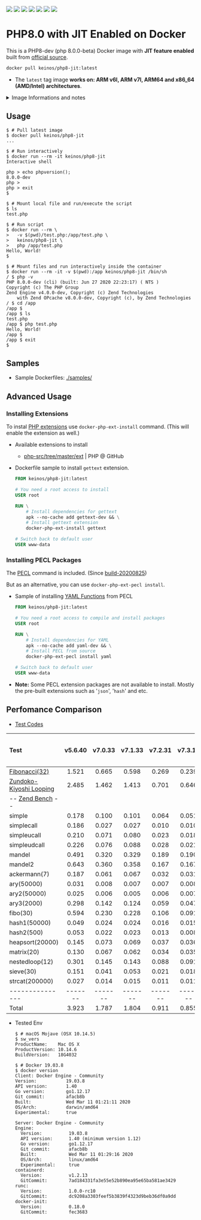 [![](https://travis-ci.org/KEINOS/Dockerfile_of_PHP8-JIT.svg?branch=php8-jit)](https://travis-ci.org/KEINOS/Dockerfile_of_PHP8-JIT "Test Build on TravisCI")
[![](https://img.shields.io/docker/v/keinos/php8-jit)](https://hub.docker.com/r/keinos/php8-jit/tags "Latest build")
[![](https://img.shields.io/docker/image-size/keinos/php8-jit?sort=semver)](https://cloud.docker.com/repository/docker/keinos/php8-jit "Docker Image Size (latest semver)")
[![](https://img.shields.io/docker/pulls/keinos/php8-jit)](https://hub.docker.com/r/keinos/php8-jit "Docker Pulls from Docker Hub")
[![](https://img.shields.io/github/issues/KEINOS/Dockerfile_of_PHP8-JIT)](https://github.com/KEINOS/Dockerfile_of_PHP8-JIT/issues "GitHub issues")
[![](https://img.shields.io/badge/GitHub-Dockerfile-blue?logo=github)](https://github.com/KEINOS/Dockerfile_of_PHP8-JIT "View the Dockerfile in GitHub")
[![](https://img.shields.io/badge/dockerhub-Image-blue?logo=docker)](https://hub.docker.com/r/keinos/php8-jit "View image info on DockerHub")

# PHP8.0 with JIT Enabled on Docker

This is a PHP8-dev (php 8.0.0-beta) Docker image with **JIT feature enabled** built from [official source](https://github.com/php/php-src).

```bash
docker pull keinos/php8-jit:latest
```

- The `latest` tag image **works on: ARM v6l, ARM v7l, ARM64 and x86_64 (AMD/Intel) architectures**.

<details><summary>Image Informations and notes</summary><div><br>

- Built from the latest `master` branch from [PHP-src](https://github.com/php/php-src) @ GitHub.
  - Date built: See the version badge above.
- Tags available
  - `latest`: (Works on ARM v6l, ARM v7l, ARM64, x86_64 (AMD/Intel) architectures)
  - For the other available tags to pull, [see](https://cloud.docker.com/repository/docker/keinos/php8-jit/tags).

- This image is based on:
  - Document: [How to run PHP 8 with JIT support using Docker](https://arkadiuszkondas.com/how-to-run-php-8-with-jit-support-using-docker/) @ arkadiuszkondas.com

- Image Info
  - Build Frequency: Mostly every update of Alpine Docker image or PHP releases.
  - Base Image: Alpine Linux from [keinos/alpine:latest](https://hub.docker.com/repository/docker/keinos/alpine)
  - Image Repo: https://hub.docker.com/r/keinos/php8-jit @ Docker Hub
  - Source Repo: https://github.com/KEINOS/Dockerfile-of-PHP8-JIT @ GitHub

- Path Info
  - Configuration File (php.ini) Path: `usr/local/etc/php/conf.d`
  - Extension File Path: `/usr/local/lib/php/extensions`
  - PHP Source Archive: `/usr/src/php.zip` (To extract run `docker-php-source extract`)
    - To lighten the image, you may delete this file after all.
  - PHP Source Path (After extraction): `/usr/src/php/php-src-master/`

- Settings to be noted:
  - `php -i`: [info-phpinfo.txt](https://github.com/KEINOS/Dockerfile_of_PHP8-JIT/blob/php8-jit/info-phpinfo.txt)
  - `php -m`: [info-get_loaded_extensions.txt](https://github.com/KEINOS/Dockerfile_of_PHP8-JIT/blob/php8-jit/info-get_loaded_extensions.txt)
  - Default user: `www-data`
  - Constant `GLOB_BRACE` flag for `glob` is not available.
    - See: [Notes](https://www.php.net/manual/en/function.glob.php) | glob @ PHP manual
  - Modules/Extensions:
    - **JIT**/**FFI**/OPcache/Sodium/PECL: enabled
  - `mbstring`: enabled
    - multibyte = On
    - Encoding = UTF-8 (Both script and internal)
    - language = Japanese
  - GD: enabled
  - etc.

---

</div></details>

## Usage

```shellsession
$ # Pull latest image
$ docker pull keinos/php8-jit
...
```

```shellsession
$ # Run interactively
$ docker run --rm -it keinos/php8-jit
Interactive shell

php > echo phpversion();
8.0.0-dev
php >
php > exit
$
```

```shellsession
$ # Mount local file and run/execute the script
$ ls
test.php

$ # Run script
$ docker run --rm \
>   -v $(pwd)/test.php:/app/test.php \
>   keinos/php8-jit \
>   php /app/test.php
Hello, World!
$
```

```shellsession
$ # Mount files and run interactively inside the container
$ docker run --rm -it -v $(pwd):/app keinos/php8-jit /bin/sh
/ $ php -v
PHP 8.0.0-dev (cli) (built: Jun 27 2020 22:23:17) ( NTS )
Copyright (c) The PHP Group
Zend Engine v4.0.0-dev, Copyright (c) Zend Technologies
    with Zend OPcache v8.0.0-dev, Copyright (c), by Zend Technologies
/ $ cd /app
/app $
/app $ ls
test.php
/app $ php test.php
Hello, World!
/app $
/app $ exit
$
```

## Samples

- Sample Dockerfiles: [./samples/](https://github.com/KEINOS/Dockerfile_of_PHP8-JIT/tree/php8-jit/samples)

## Advanced Usage

### Installing Extensions

To instal [PHP extensions](https://github.com/php/php-src/tree/master/ext) use `docker-php-ext-install` command. (This will enable the extension as well.)

- Available extensions to install
  - [php-src/tree/master/ext](https://github.com/php/php-src/tree/master/ext) | PHP @ GitHub

- Dockerfile sample to install `gettext` extension.

  ```Dockerfile
  FROM keinos/php8-jit:latest

  # You need a root access to install
  USER root

  RUN \
      # Install dependencies for gettext
      apk --no-cache add gettext-dev && \
      # Install gettext extension
      docker-php-ext-install gettext

  # Switch back to default user
  USER www-data

  ```

### Installing PECL Packages

The [PECL](https://pecl.php.net/) command is included. (Since [build-20200825](https://hub.docker.com/r/keinos/php8-jit/tags))

But as an alternative, you can use `docker-php-ext-pecl install`.

- Sample of installing [YAML Functions](https://www.php.net/manual/en/ref.yaml.php) from PECL

  ```Dockerfile
  FROM keinos/php8-jit:latest

  # You need a root access to compile and install packages
  USER root

  RUN \
      # Install dependencies for YAML
      apk --no-cache add yaml-dev && \
      # Install PECL from source
      docker-php-ext-pecl install yaml

  # Switch back to default user
  USER www-data
  ```

- **Note:** Some PECL extension packages are not available to install. Mostly the pre-built extensions such as '`json`', '`hash`' and etc.

## Perfomance Comparison

- [Test Codes](https://github.com/KEINOS/Dockerfile-of-PHP8-JIT/blob/php8-jit/test/)

Test                    | v5.6.40 | v7.0.33 | v7.1.33 | v7.2.31 | v7.3.18 | v7.4.6 | 8.0.0-dev<br>(JIT Off) | 8.0.0-dev<br>(JIT On)
:---------------------- | :-----: | :-----: | :-----: | :-----: | :-----: | :----: | :---: | :--: |
[Fibonacci(32)](https://github.com/KEINOS/Dockerfile-of-PHP8-JIT/blob/php8-jit/test/test-fibonacci.php)         | 1.521   | 0.665   | 0.598   | 0.269   | 0.239   | 0.194  | 0.261 | 0.107
[Zundoko-Kiyoshi Looping](https://github.com/KEINOS/Dockerfile-of-PHP8-JIT/blob/php8-jit/test/test-zundoko.php) | 2.485   | 1.462   | 1.413   | 0.701   | 0.646   | 0.636  | 0.672 | 0.416
-- [Zend Bench](https://github.com/KEINOS/Dockerfile-of-PHP8-JIT/blob/php8-jit/test/test-zend_bench.php) --     |         |         |         |         |         |        |       |
simple                  | 0.178   | 0.100   | 0.101   | 0.064   | 0.051   | 0.041  | 0.054 | 0.002
simplecall              | 0.186   | 0.027   | 0.027   | 0.010   | 0.010   | 0.007  | 0.010 | 0.001
simpleucall             | 0.210   | 0.071   | 0.080   | 0.023   | 0.018   | 0.025  | 0.022 | 0.001
simpleudcall            | 0.226   | 0.076   | 0.088   | 0.028   | 0.021   | 0.021  | 0.024 | 0.001
mandel                  | 0.491   | 0.320   | 0.329   | 0.189   | 0.190   | 0.175  | 0.189 | 0.007
mandel2                 | 0.643   | 0.360   | 0.358   | 0.167   | 0.167   | 0.184  | 0.170 | 0.008
ackermann(7)            | 0.187   | 0.061   | 0.067   | 0.032   | 0.031   | 0.031  | 0.033 | 0.015
ary(50000)              | 0.031   | 0.008   | 0.007   | 0.007   | 0.008   | 0.007  | 0.007 | 0.007
ary2(50000)             | 0.025   | 0.006   | 0.005   | 0.006   | 0.007   | 0.006  | 0.006 | 0.006
ary3(2000)              | 0.298   | 0.142   | 0.124   | 0.059   | 0.047   | 0.044  | 0.049 | 0.015
fibo(30)                | 0.594   | 0.230   | 0.228   | 0.106   | 0.091   | 0.081  | 0.093 | 0.042
hash1(50000)            | 0.049   | 0.024   | 0.024   | 0.016   | 0.015   | 0.015  | 0.015 | 0.016
hash2(500)              | 0.053   | 0.022   | 0.023   | 0.013   | 0.008   | 0.008  | 0.008 | 0.011
heapsort(20000)         | 0.145   | 0.073   | 0.069   | 0.037   | 0.036   | 0.036  | 0.037 | 0.014
matrix(20)              | 0.130   | 0.067   | 0.062   | 0.034   | 0.035   | 0.030  | 0.030 | 0.014
nestedloop(12)          | 0.301   | 0.145   | 0.143   | 0.088   | 0.091   | 0.072  | 0.091 | 0.013
sieve(30)               | 0.151   | 0.041   | 0.053   | 0.021   | 0.018   | 0.014  | 0.017 | 0.005
strcat(200000)          | 0.027   | 0.014   | 0.015   | 0.011   | 0.011   | 0.011  | 0.010 | 0.010
---------------         | ------- | ------- | ------- | ------- | ------- | ------ | ----- | -----
Total                   | 3.923   | 1.787   | 1.804   | 0.911   | 0.855   | 0.805  | 0.867 | 0.187

- Tested Env

    ```shellsession
    $ # macOS Mojave (OSX 10.14.5)
    $ sw_vers
    ProductName:	Mac OS X
    ProductVersion:	10.14.6
    BuildVersion:	18G4032

    $ # Docker 19.03.8
    $ docker version
    Client: Docker Engine - Community
    Version:           19.03.8
    API version:       1.40
    Go version:        go1.12.17
    Git commit:        afacb8b
    Built:             Wed Mar 11 01:21:11 2020
    OS/Arch:           darwin/amd64
    Experimental:      true

    Server: Docker Engine - Community
    Engine:
      Version:          19.03.8
      API version:      1.40 (minimum version 1.12)
      Go version:       go1.12.17
      Git commit:       afacb8b
      Built:            Wed Mar 11 01:29:16 2020
      OS/Arch:          linux/amd64
      Experimental:     true
    containerd:
      Version:          v1.2.13
      GitCommit:        7ad184331fa3e55e52b890ea95e65ba581ae3429
    runc:
      Version:          1.0.0-rc10
      GitCommit:        dc9208a3303feef5b3839f4323d9beb36df0a9dd
    docker-init:
      Version:          0.18.0
      GitCommit:        fec3683

    ```
